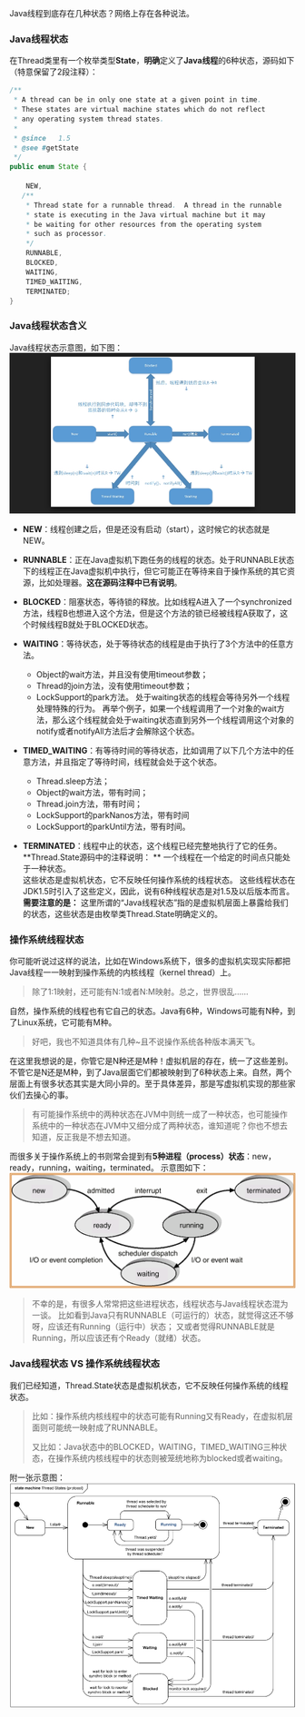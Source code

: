 Java线程到底存在几种状态？网络上存在各种说法。  
### **Java线程状态** 
在Thread类里有一个枚举类型**State**，**明确**定义了**Java线程**的6种状态，源码如下（特意保留了2段注释）：
```java
/**
 * A thread can be in only one state at a given point in time.
 * These states are virtual machine states which do not reflect
 * any operating system thread states.
 *
 * @since   1.5
 * @see #getState
 */
public enum State {
    
    NEW,
   /** 
    * Thread state for a runnable thread.  A thread in the runnable
    * state is executing in the Java virtual machine but it may
    * be waiting for other resources from the operating system
    * such as processor.
    */
    RUNNABLE,
    BLOCKED,
    WAITING,
    TIMED_WAITING,
    TERMINATED;
}
```
### **Java线程状态含义** 
Java线程状态示意图，如下图：
![](https://github.com/tsfeng/JavaRobot/raw/master/blog/CommonFile/Thread02.png)

- **NEW**：线程创建之后，但是还没有启动（start），这时候它的状态就是NEW。

- **RUNNABLE**：正在Java虚拟机下跑任务的线程的状态。处于RUNNABLE状态下的线程正在Java虚拟机中执行，但它可能正在等待来自于操作系统的其它资源，比如处理器。**这在源码注释中已有说明**。

- **BLOCKED**：阻塞状态，等待锁的释放。比如线程A进入了一个synchronized方法，线程B也想进入这个方法，但是这个方法的锁已经被线程A获取了，这个时候线程B就处于BLOCKED状态。

- **WAITING**：等待状态，处于等待状态的线程是由于执行了3个方法中的任意方法。      
    - Object的wait方法，并且没有使用timeout参数；  
    - Thread的join方法，没有使用timeout参数；  
    - LockSupport的park方法。
    处于waiting状态的线程会等待另外一个线程处理特殊的行为。 再举个例子，如果一个线程调用了一个对象的wait方法，那么这个线程就会处于waiting状态直到另外一个线程调用这个对象的notify或者notifyAll方法后才会解除这个状态。
    
- **TIMED_WAITING**：有等待时间的等待状态，比如调用了以下几个方法中的任意方法，并且指定了等待时间，线程就会处于这个状态。  
    - Thread.sleep方法；
    - Object的wait方法，带有时间；
    - Thread.join方法，带有时间；
    - LockSupport的parkNanos方法，带有时间 
    - LockSupport的parkUntil方法，带有时间。
    
- **TERMINATED**：线程中止的状态，这个线程已经完整地执行了它的任务。  
**Thread.State源码中的注释说明： ** 
一个线程在一个给定的时间点只能处于一种状态。  
这些状态是虚拟机状态，它不反映任何操作系统的线程状态。
这些线程状态在JDK1.5时引入了这些定义，因此，说有6种线程状态是对1.5及以后版本而言。
**需要注意的是：**
这里所谓的“Java线程状态”指的是虚拟机层面上暴露给我们的状态，这些状态是由枚举类Thread.State明确定义的。
### **操作系统线程状态** 
你可能听说过这样的说法，比如在Windows系统下，很多的虚拟机实现实际都把Java线程一一映射到操作系统的内核线程（kernel thread）上。  
> 除了1:1映射，还可能有N:1或者N:M映射。总之，世界很乱……

自然，操作系统的线程也有它自己的状态。Java有6种，Windows可能有N种，到了Linux系统，它可能有M种。
> 好吧，我也不知道具体有几种~且不说操作系统各种版本满天飞。

在这里我想说的是，你管它是N种还是M种！虚拟机层的存在，统一了这些差别。不管它是N还是M种，到了Java层面它们都被映射到了6种状态上来。自然，两个层面上有很多状态其实是大同小异的。至于具体差异，那是写虚拟机实现的那些家伙们去操心的事。
> 有可能操作系统中的两种状态在JVM中则统一成了一种状态，也可能操作系统中的一种状态在JVM中又细分成了两种状态，谁知道呢？你也不想去知道，反正我是不想去知道。

而很多关于操作系统上的书则常会提到有**5种进程（process）状态**：new，ready，running，waiting，terminated。
示意图如下：
![](https://github.com/tsfeng/JavaRobot/raw/master/blog/CommonFile/Process_State.png)
> 不幸的是，有很多人常常把这些进程状态，线程状态与Java线程状态混为一谈。
> 比如看到Java只有RUNNABLE（可运行的）状态，就觉得这还不够呀，应该还有Running（运行中）状态；
> 又或者觉得RUNNABLE就是Running，所以应该还有个Ready（就绪）状态。

### **Java线程状态 VS 操作系统线程状态** 
我们已经知道，Thread.State状态是虚拟机状态，它不反映任何操作系统的线程状态。
> 比如：操作系统内核线程中的状态可能有Running又有Ready，在虚拟机层面则可能统一映射成了RUNNABLE。
>
> 又比如：Java状态中的BLOCKED，WAITING，TIMED_WAITING三种状态，在操作系统内核线程中的状态则被笼统地称为blocked或者waiting。

附一张示意图：
![](https://github.com/tsfeng/JavaRobot/raw/master/blog/CommonFile/ThreadStatus.png)
  







